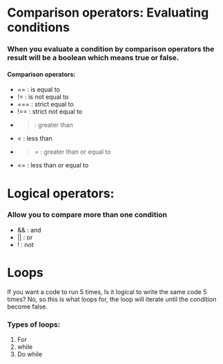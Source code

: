 # **Comparison operators: Evaluating conditions**

### When you evaluate a condition by comparison operators the result will be a boolean which means true or false. 

#### **Comparison operators:**
  * == : is equal to 
  * != : is not equal to 
  * === : strict equal to
  * !== : strict not equal to 
  * > : greater than 
  * < : less than 
  * >= : greater than or equal to 
  * <= : less than or equal to 

# **Logical operators:**
### Allow you to compare more than one condition

 * && : and 
 * || : or 
 * ! : not 

# **Loops**

If you want a code to run 5 times, Is it logical to write the same code 5 times? No, so this is what loops for, the loop will iterate until the condition become false.

### Types of loops: 
1. For
2. while 
3. Do while 